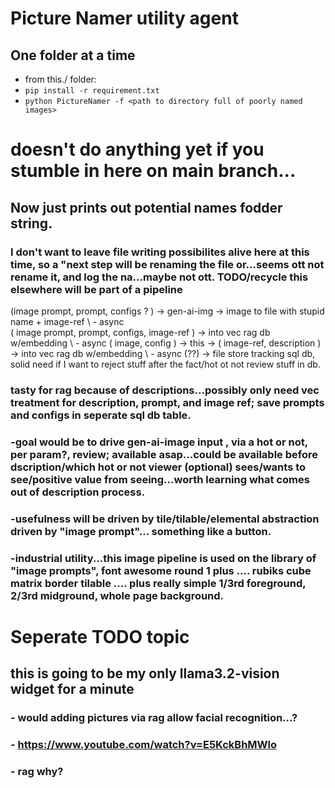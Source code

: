 # Picture Namer utility agent
## One folder at a time
- from this./ folder:
- ```pip install -r requirement.txt```
- ```python PictureNamer -f <path to directory full of poorly named images>```


# doesn't do anything yet if you stumble in here on main branch...

## Now just prints out potential names fodder string. 

### I don't want to leave file writing possibilites alive here at this time, so a "next step will be renaming the file or...seems ott not rename it, and log the na...maybe not ott. TODO/recycle this elsewhere will be part of a pipeline

(image prompt, prompt, configs ? ) -> gen-ai-img -> image to file with stupid name + image-ref
                                                     \ - async  
                                                      ( image prompt, prompt, configs, image-ref ) -> into vec rag db w/embedding
                                                     \ - async
                                                      ( image, config ) -> this -> ( image-ref, description ) -> into vec rag db w/embedding
                                                     \ - async
                                                      (??) -> file store tracking sql db, solid need if I want to reject stuff after the fact/hot ot not review stuff in db.

### tasty for rag because of descriptions...possibly only need vec treatment for description, prompt, and image ref; save prompts and configs in seperate sql db table. 

### -goal would be to drive gen-ai-image input , via a hot or not, per param?, review; available asap...could be available before dscription/which hot or not viewer (optional) sees/wants to see/positive value from seeing...worth learning what comes out of description process.
### -usefulness will be driven by tile/tilable/elemental abstraction driven by "image prompt"... something like a button.
### -industrial utility...this image pipeline is used on the library of "image prompts", font awesome round 1 plus .... rubiks cube matrix border tilable  .... plus really simple 1/3rd foreground, 2/3rd midground, whole page background.


# Seperate TODO topic 
## this is going to be my only llama3.2-vision widget for a minute
### - would adding pictures via rag allow facial recognition...?
### - https://www.youtube.com/watch?v=E5KckBhMWlo
### - rag why?
